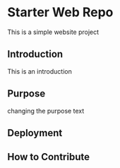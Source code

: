 # Starter Web Repo

This is a simple website project

## Introduction

This is an introduction

## Purpose

changing the purpose text

## Deployment

## How to Contribute
